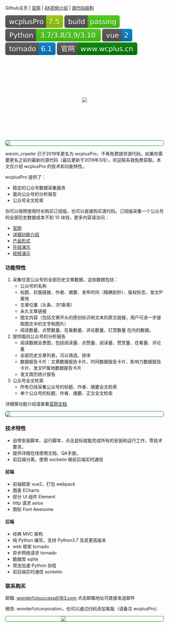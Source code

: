 Github主页 | [官网](http://www.wcplus.cn/?s=weixin_crawler) | [4K视频介绍](https://www.youtube.com/watch?v=mPALu1LZk3s) | [源代码结构](struct.md)

![4](./img/wcplusPro7.5.svg) ![6](./img/build.svg) ![1](./img/Python.svg) ![2](./img/vue.svg) ![3](./img/tornado6.1.svg) <a href="http://www.wcplus.cn/?s=main">![5](./img/website.svg)</a>

<br>
<div align="center" style="margin: 100px 0px">
<img src="http://cdn2.wcplus.cn/wcplusProLogo.png"/>
</div>
<br>

<img style="margin:0px auto;display:block;border:1px green solid;border-radius:5px;color:green;" src="http://cdn2.wcplus.cn/7507.png">


weixin_crawler 已于2019年更名为 wcplusPro，不再免费提供源代码，如果你需要更名之前的最新的源代码（最后更新于2019年3月），欢迎联系我免费获取。本文仅介绍 wcplusPro 的技术和功能特性。

wcplusPro 提供了：
- 稳定的公众号数据采集服务
- 面向公众号的分析报告
- 公众号全文检索

你可以按照使用时长购买订阅版，也可以直接购买源代码。订阅版采集一个公众号的全部历史数据成本不到 10 块钱，更多内容请访问：

- [官网](http://www.wcplus.cn/?s=weixin_crawler)
- [详细功能介绍](http://www.wcplus.cn/intro?s=weixin_crawler)
- [产品形式](http://www.wcplus.cn/product?s=weixin_crawler)
- [在线演示](http://www.wcplus.cn/demo?s=weixin_crawler)
- [视频演示](https://www.youtube.com/watch?v=mPALu1LZk3s)

### 功能特性

1. 采集任意公众号的全部历史文章数据，这些数据包括：
   - 公众号的名称
   - 标题、封面链接、作者、摘要、发布时间（精确到秒）、版权标志、发文IP属地
   - 文章位置（头条、次1条等）
   - 永久文章链接
   - 图文内容（包括文章开头的原创标识和文末的原文链接，用户可进一步提取图文中的文字和图片）
   - 阅读数量、点赞数量、在看数量、评论数量、打赏数量 在内的数据。
2. 提供面向公众号的分析报告 
   - 阅读数据全景图，包括阅读量、点赞量、阅读量、赞赏量、在看量、评论量
   - 全部历史文章列表，可以筛选、排序
   - 数据报告卡片：文章数据报告卡片、时间数据报告卡片、影响力数据报告卡片、发文IP属地数据报告卡片
   - 发文周历统计报告
3. 公众号全文检索
   - 所有已经采集公众号的标题、作者、摘要全文检索
   - 单个公众号的标题、作者、摘要、正文全文检索

详细够功能介绍请查看[官网文档](http://www.wcplus.cn/?s=weixin_crawler)

<img style="margin:0px auto;display:block;border:1px green solid;border-radius:5px;color:green;font-size:16px;" src="http://cdn2.wcplus.cn/7509.gif">

### 技术特性

- 自带安装脚本、运行脚本，点击鼠标就能完成所有的安装和运行工作，零技术要求。
- 提供详细在线使用文档、QA手册。
- 前后端分离，使用 socketio 做前后端实时通信

#### 前端
  
- 前端框架 vue2，打包 webpack
- 图表 ECharts
- 部分 UI 组件 Element
- http 请求 axios
- 图标 Font Awesome

#### 后端

- 经典 MVC 架构
- 纯 Python 编写，支持 Python3.7 及其更高版本
- web 框架 tornado
- 异步网络请求 tornado
- 数据库 sqlite
- 爬虫加速 Python 协程
- 前后端实时通信 socketio

### 联系购买

邮箱: <a href = "mailto:wonderfulsuccess@163.com">wonderfulsuccess@163.com</a> 点击邮箱地址可直接发送邮件

微信: wonderfulcorporation，也可以通过扫码添加客服（请备注 wcplusPro）

<div align="center" style="border:1px green solid; border-radius: 5px; color:green;">
<img style="margin:0px auto; display: block; width: 150px" src="http://cdn2.wcplus.cn/7515.jpg" >
</div>